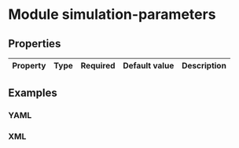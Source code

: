 # Module simulation-parameters

## Properties

| Property | Type | Required | Default value | Description |
| -------- | ---- | -------- | ------------- | ----------- |

## Examples

### YAML

### XML
